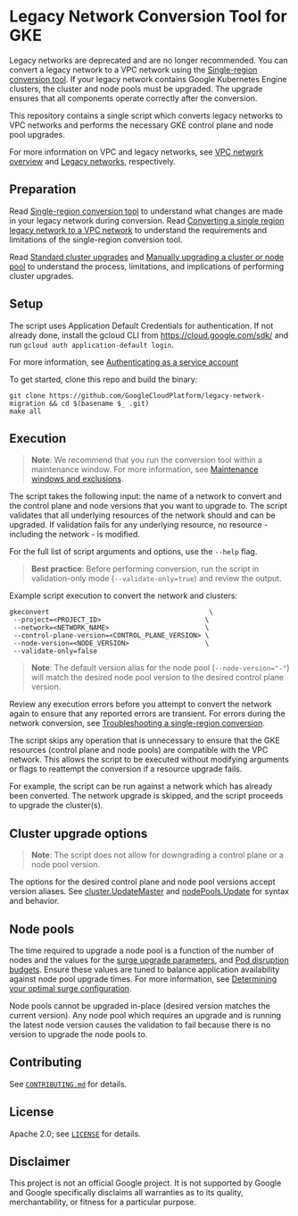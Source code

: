# Legacy Network Conversion Tool for GKE

Legacy networks are deprecated and are no longer recommended. You can convert a
legacy network to a VPC network using the [Single-region conversion tool]. If your
legacy network contains Google Kubernetes Engine clusters, the cluster and node
pools must be upgraded. The upgrade ensures that all components operate correctly
after the conversion.

This repository contains a single script which converts legacy networks to VPC
networks and performs the necessary GKE control plane and node pool upgrades.

For more information on VPC and legacy networks, see [VPC network overview] and
[Legacy networks], respectively.

[VPC network overview]: https://cloud.google.com/vpc/docs/vpc
[Legacy networks]: https://cloud.google.com/vpc/docs/legacy

## Preparation

Read [Single-region conversion tool] to understand what changes are made in your
legacy network during conversion. Read [Converting a single region legacy network
to a VPC network] to understand the requirements and limitations of the single-region
conversion tool.

Read [Standard cluster upgrades] and [Manually upgrading a
cluster or node pool] to understand the process, limitations, and implications of performing cluster upgrades.

[Single-region conversion tool]: https://cloud.google.com/vpc/docs/legacy#single-region-conversion
[Converting a single region legacy network to a VPC network]: https://cloud.google.com/vpc/docs/using-legacy#convert
[Standard cluster upgrades]: https://cloud.google.com/kubernetes-engine/docs/concepts/cluster-upgrades
[Manually upgrading a cluster or node pool]: https://cloud.google.com/kubernetes-engine/docs/how-to/upgrading-a-cluster

## Setup

The script uses Application Default Credentials for authentication.
If not already done, install the gcloud CLI from <https://cloud.google.com/sdk/> and
run `gcloud auth application-default login`.

For more information, see [Authenticating as a service account]

To get started, clone this repo and build the binary:

```shell
git clone https://github.com/GoogleCloudPlatform/legacy-network-migration && cd $(basename $_ .git)
make all
```

[Authenticating as a service account]: https://cloud.google.com/docs/authentication/production

## Execution

> **Note**: We recommend that you run the conversion tool within a maintenance window.
> For more information, see [Maintenance windows and exclusions].

The script takes the following input: the name of a network to convert and the control
plane and node versions that you want to upgrade to. The script validates that all underlying
resources of the network should and can be upgraded. If validation fails for any underlying
resource, no resource - including the network - is modified.

For the full list of script arguments and options, use the `--help` flag.

> **Best practice**: Before performing conversion, run the script in validation-only
> mode (`--validate-only=true`) and review the output.

Example script execution to convert the network and clusters:

```shell
gkeconvert                                        \
 --project=<PROJECT_ID>                          \
 --network=<NETWORK_NAME>                        \
 --control-plane-version=<CONTROL_PLANE_VERSION> \
 --node-version=<NODE_VERSION>                   \
 --validate-only=false
```

> **Note**: The default version alias for the node pool (`--node-version="-"`) will
> match the desired node pool version to the desired control plane version.

Review any execution errors before you attempt to convert the network again to ensure
that any reported errors are transient. For errors during the network conversion, see
[Troubleshooting a single-region conversion].

The script skips any operation that is unnecessary to ensure that the GKE resources (control
plane and node pools) are compatible with the VPC network. This allows the script to be
executed without modifying arguments or flags to reattempt the conversion if a resource
upgrade fails.

For example, the script can be run against a network which has already been converted.
The network upgrade is skipped, and the script proceeds to upgrade the cluster(s).

[Troubleshooting a single-region conversion]: https://cloud.google.com/vpc/docs/using-legacy#troubleshooting
[Maintenance windows and exclusions]: https://cloud.google.com/kubernetes-engine/docs/concepts/maintenance-windows-and-exclusions

## Cluster upgrade options

> **Note**: The script does not allow for downgrading a control plane or a node pool version.

The options for the desired control plane and node pool versions accept version
aliases. See [cluster.UpdateMaster] and [nodePools.Update] for syntax and behavior.

[cluster.UpdateMaster]: https://cloud.google.com/kubernetes-engine/docs/reference/rest/v1/projects.locations.clusters/updateMaster
[nodePools.Update]: https://cloud.google.com/kubernetes-engine/docs/reference/rest/v1/projects.locations.clusters.nodePools/update

## Node pools

The time required to upgrade a node pool is a function of the number of nodes and
the values for the [surge upgrade parameters], and [Pod disruption budgets]. Ensure these
values are tuned to balance application availability against node pool upgrade times. For
more information, see [Determining your optimal surge configuration].

Node pools cannot be upgraded in-place (desired version matches the current version).
Any node pool which requires an upgrade and is running the latest node version causes
the validation to fail because there is no version to upgrade the node pools to.

[surge upgrade parameters]: https://cloud.google.com/kubernetes-engine/docs/how-to/upgrading-a-cluster#surge
[Pod disruption budgets]: https://kubernetes.io/docs/tasks/run-application/configure-pdb/
[Determining your optimal surge configuration]: https://cloud.google.com/kubernetes-engine/docs/concepts/cluster-upgrades#optimizing-surge

## Contributing

See [`CONTRIBUTING.md`](CONTRIBUTING.md) for details.

## License

Apache 2.0; see [`LICENSE`](LICENSE) for details.

## Disclaimer

This project is not an official Google project. It is not supported by
Google and Google specifically disclaims all warranties as to its quality,
merchantability, or fitness for a particular purpose.
